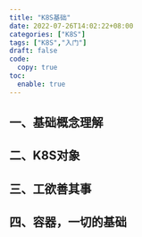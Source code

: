 ```yaml
---
title: "K8S基础"
date: 2022-07-26T14:02:22+08:00
categories: ["K8S"]
tags: ["K8S","入门"]
draft: false
code:
  copy: true
toc:
  enable: true
---
```


## 一、基础概念理解



## 二、K8S对象

## 三、工欲善其事

## 四、容器，一切的基础

